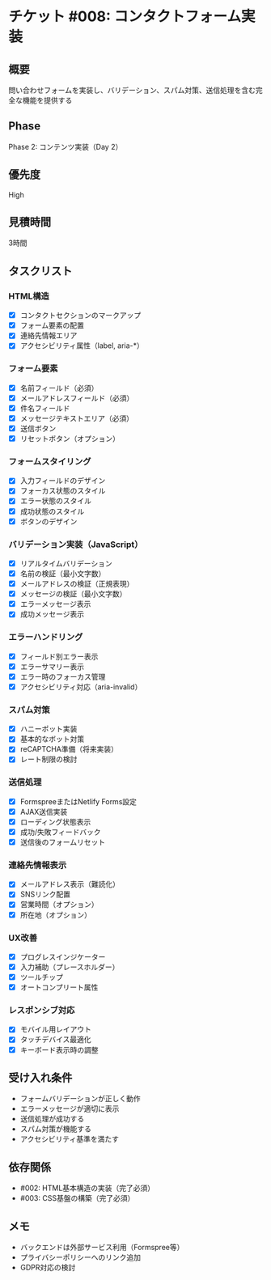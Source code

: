 # チケット #008: コンタクトフォーム実装

## 概要
問い合わせフォームを実装し、バリデーション、スパム対策、送信処理を含む完全な機能を提供する

## Phase
Phase 2: コンテンツ実装（Day 2）

## 優先度
High

## 見積時間
3時間

## タスクリスト

### HTML構造
- [x] コンタクトセクションのマークアップ
- [x] フォーム要素の配置
- [x] 連絡先情報エリア
- [x] アクセシビリティ属性（label, aria-*）

### フォーム要素
- [x] 名前フィールド（必須）
- [x] メールアドレスフィールド（必須）
- [x] 件名フィールド
- [x] メッセージテキストエリア（必須）
- [x] 送信ボタン
- [x] リセットボタン（オプション）

### フォームスタイリング
- [x] 入力フィールドのデザイン
- [x] フォーカス状態のスタイル
- [x] エラー状態のスタイル
- [x] 成功状態のスタイル
- [x] ボタンのデザイン

### バリデーション実装（JavaScript）
- [x] リアルタイムバリデーション
- [x] 名前の検証（最小文字数）
- [x] メールアドレスの検証（正規表現）
- [x] メッセージの検証（最小文字数）
- [x] エラーメッセージ表示
- [x] 成功メッセージ表示

### エラーハンドリング
- [x] フィールド別エラー表示
- [x] エラーサマリー表示
- [x] エラー時のフォーカス管理
- [x] アクセシビリティ対応（aria-invalid）

### スパム対策
- [x] ハニーポット実装
- [x] 基本的なボット対策
- [x] reCAPTCHA準備（将来実装）
- [x] レート制限の検討

### 送信処理
- [x] FormspreeまたはNetlify Forms設定
- [x] AJAX送信実装
- [x] ローディング状態表示
- [x] 成功/失敗フィードバック
- [x] 送信後のフォームリセット

### 連絡先情報表示
- [x] メールアドレス表示（難読化）
- [x] SNSリンク配置
- [x] 営業時間（オプション）
- [x] 所在地（オプション）

### UX改善
- [x] プログレスインジケーター
- [x] 入力補助（プレースホルダー）
- [x] ツールチップ
- [x] オートコンプリート属性

### レスポンシブ対応
- [x] モバイル用レイアウト
- [x] タッチデバイス最適化
- [x] キーボード表示時の調整

## 受け入れ条件
- フォームバリデーションが正しく動作
- エラーメッセージが適切に表示
- 送信処理が成功する
- スパム対策が機能する
- アクセシビリティ基準を満たす

## 依存関係
- #002: HTML基本構造の実装（完了必須）
- #003: CSS基盤の構築（完了必須）

## メモ
- バックエンドは外部サービス利用（Formspree等）
- プライバシーポリシーへのリンク追加
- GDPR対応の検討